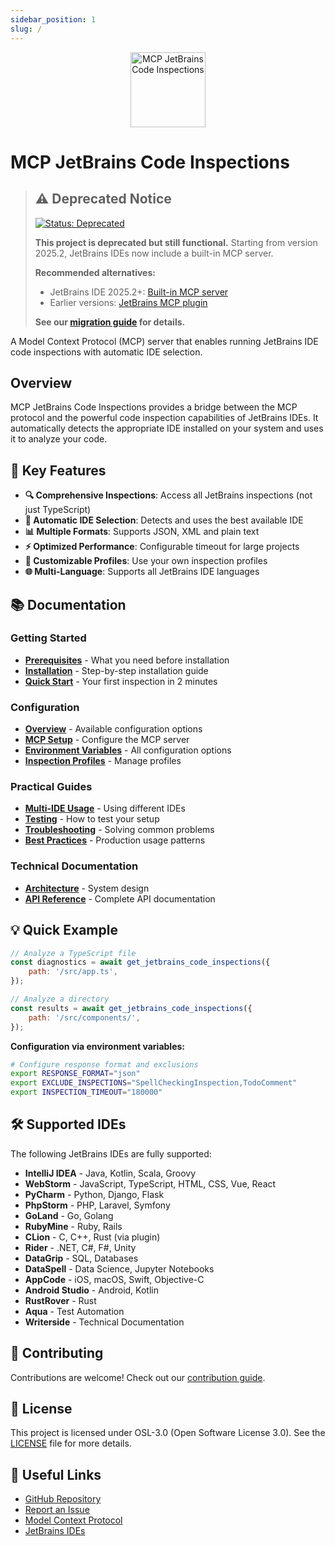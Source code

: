 ```yaml
---
sidebar_position: 1
slug: /
---
```


<div align="center">
  <img src="/mcp-jetbrains-code-inspections/img/logo.svg" alt="MCP JetBrains Code Inspections" width="120" height="120" />
</div>

# MCP JetBrains Code Inspections

> ## ⚠️ Deprecated Notice
>
> [![Status: Deprecated](https://img.shields.io/badge/Status-Deprecated-red.svg)](https://github.com/josedacosta/mcp-jetbrains-code-inspections#deprecated-notice)
>
> **This project is deprecated but still functional.** Starting from version 2025.2, JetBrains IDEs now include a built-in MCP server.
>
> **Recommended alternatives:**
>
> - JetBrains IDE 2025.2+: [Built-in MCP server](https://www.jetbrains.com/help/webstorm/mcp-server.html)
> - Earlier versions: [JetBrains MCP plugin](https://plugins.jetbrains.com/plugin/26071-mcp-server)
>
> **See our [migration guide](./deprecated/jetbrains-native-mcp) for details.**

A Model Context Protocol (MCP) server that enables running JetBrains IDE code inspections with automatic IDE selection.

## Overview

MCP JetBrains Code Inspections provides a bridge between the MCP protocol and the powerful code inspection capabilities of JetBrains IDEs. It
automatically
detects the appropriate IDE installed on your system and uses it to analyze your code.

## 🚀 Key Features

- **🔍 Comprehensive Inspections**: Access all JetBrains inspections (not just TypeScript)
- **🎯 Automatic IDE Selection**: Detects and uses the best available IDE
- **📊 Multiple Formats**: Supports JSON, XML and plain text
- **⚡ Optimized Performance**: Configurable timeout for large projects
- **🔧 Customizable Profiles**: Use your own inspection profiles
- **🌐 Multi-Language**: Supports all JetBrains IDE languages

## 📚 Documentation

### Getting Started

- **[Prerequisites](./getting-started/prerequisites)** - What you need before installation
- **[Installation](./getting-started/installation)** - Step-by-step installation guide
- **[Quick Start](./getting-started/quick-start)** - Your first inspection in 2 minutes

### Configuration

- **[Overview](./configuration/)** - Available configuration options
- **[MCP Setup](./configuration/mcp-setup)** - Configure the MCP server
- **[Environment Variables](./configuration/environment-variables)** - All configuration options
- **[Inspection Profiles](./configuration/inspection-profiles)** - Manage profiles

### Practical Guides

- **[Multi-IDE Usage](./guides/multi-ide-usage)** - Using different IDEs
- **[Testing](./guides/testing)** - How to test your setup
- **[Troubleshooting](./guides/troubleshooting)** - Solving common problems
- **[Best Practices](./guides/best-practices)** - Production usage patterns

### Technical Documentation

- **[Architecture](./technical/architecture)** - System design
- **[API Reference](./usage/api-reference)** - Complete API documentation

## 💡 Quick Example

```javascript
// Analyze a TypeScript file
const diagnostics = await get_jetbrains_code_inspections({
    path: '/src/app.ts',
});

// Analyze a directory
const results = await get_jetbrains_code_inspections({
    path: '/src/components/',
});
```

**Configuration via environment variables:**

```bash
# Configure response format and exclusions
export RESPONSE_FORMAT="json"
export EXCLUDE_INSPECTIONS="SpellCheckingInspection,TodoComment"
export INSPECTION_TIMEOUT="180000"
```

## 🛠️ Supported IDEs

The following JetBrains IDEs are fully supported:

- **IntelliJ IDEA** - Java, Kotlin, Scala, Groovy
- **WebStorm** - JavaScript, TypeScript, HTML, CSS, Vue, React
- **PyCharm** - Python, Django, Flask
- **PhpStorm** - PHP, Laravel, Symfony
- **GoLand** - Go, Golang
- **RubyMine** - Ruby, Rails
- **CLion** - C, C++, Rust (via plugin)
- **Rider** - .NET, C#, F#, Unity
- **DataGrip** - SQL, Databases
- **DataSpell** - Data Science, Jupyter Notebooks
- **AppCode** - iOS, macOS, Swift, Objective-C
- **Android Studio** - Android, Kotlin
- **RustRover** - Rust
- **Aqua** - Test Automation
- **Writerside** - Technical Documentation

## 🤝 Contributing

Contributions are welcome! Check out
our [contribution guide](https://github.com/josedacosta/mcp-jetbrains-code-inspections/blob/main/CONTRIBUTING.md).

## 📝 License

This project is licensed under OSL-3.0 (Open Software License 3.0). See the
[LICENSE](https://github.com/josedacosta/mcp-jetbrains-code-inspections/blob/main/LICENSE) file for more details.

## 🔗 Useful Links

- [GitHub Repository](https://github.com/josedacosta/mcp-jetbrains-code-inspections)
- [Report an Issue](https://github.com/josedacosta/mcp-jetbrains-code-inspections/issues)
- [Model Context Protocol](https://modelcontextprotocol.io)
- [JetBrains IDEs](https://www.jetbrains.com/)
